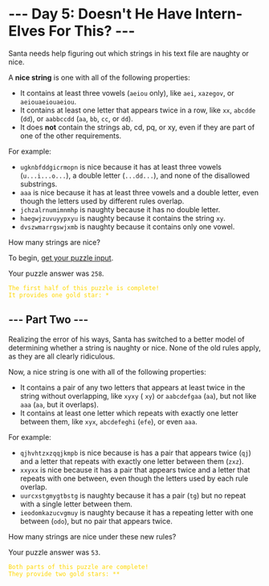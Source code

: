 # --- Day 5: Doesn't He Have Intern-Elves For This? ---

Santa needs help figuring out which strings in his text file are naughty or nice.

A **nice string** is one with all of the following properties:

- It contains at least three vowels (`aeiou` only), like `aei`, `xazegov`, or `aeiouaeiouaeiou`.
- It contains at least one letter that appears twice in a row, like `xx`, `abcdde` (`dd`), or `aabbccdd` (`aa`, `bb`,
  `cc`, or `dd`).
- It does **not** contain the strings ab, cd, pq, or xy, even if they are part of one of the other requirements.

For example:

- `ugknbfddgicrmopn` is nice because it has at least three vowels (`u...i...o...`), a double letter (`...dd...`), and
  none of the disallowed substrings.
- `aaa` is nice because it has at least three vowels and a double letter, even though the letters used by different
  rules overlap.
- `jchzalrnumimnmhp` is naughty because it has no double letter.
- `haegwjzuvuyypxyu` is naughty because it contains the string `xy`.
- `dvszwmarrgswjxmb` is naughty because it contains only one vowel.

How many strings are nice?

To begin, [get your puzzle input](https://github.com/turczak/AoC2015/tree/main/src/main/resources/inputs/day05.txt).

Your puzzle answer was `258`.

<code style="color : gold">The first half of this puzzle is complete! It provides one gold star: *</code>

## --- Part Two ---

Realizing the error of his ways, Santa has switched to a better model of determining whether a string is naughty or
nice. None of the old rules apply, as they are all clearly ridiculous.

Now, a nice string is one with all of the following properties:

- It contains a pair of any two letters that appears at least twice in the string without overlapping, like `xyxy` (
  `xy`) or `aabcdefgaa` (`aa`), but not like `aaa` (`aa`, but it overlaps).
- It contains at least one letter which repeats with exactly one letter between them, like `xyx`, `abcdefeghi` (`efe`),
  or even `aaa`.

For example:

- `qjhvhtzxzqqjkmpb` is nice because is has a pair that appears twice (`qj`) and a letter that repeats with exactly one
  letter between them (`zxz`).
- `xxyxx` is nice because it has a pair that appears twice and a letter that repeats with one between, even though the
  letters used by each rule overlap.
- `uurcxstgmygtbstg` is naughty because it has a pair (`tg`) but no repeat with a single letter between them.
- `ieodomkazucvgmuy` is naughty because it has a repeating letter with one between (`odo`), but no pair that appears
  twice.

How many strings are nice under these new rules?

Your puzzle answer was `53`.

<code style="color : gold">Both parts of this puzzle are complete! They provide two gold stars: **</code>

